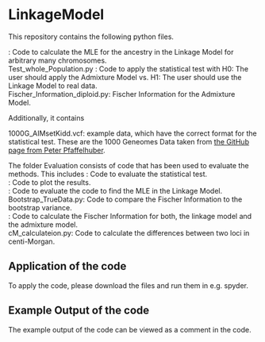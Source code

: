 # LinkageModel

This repository contains the following python files. <br>

: Code to calculate the MLE for the ancestry in the Linkage Model for arbitrary many chromosomes. <br>
Test_whole_Population.py : Code to apply the statistical test with H0: The user should apply the Admixture Model vs. H1: The user should use the Linkage Model to real data.<br>
Fischer_Information_diploid.py: Fischer Information for the Admixture Model. <br>

Additionally, it contains <br>

1000G_AIMsetKidd.vcf: example data, which have the correct format for the statistical test. These are the 1000 Geneomes Data taken from [the GitHub page from Peter Pfaffelhuber](https://github.com/pfaffelh/recent-admixture/blob/master/data/1000G/1000G_AIMsetKidd.vcf.gz).<br>

The folder Evaluation consists of code that has been used to evaluate the methods. This includes
: Code to evaluate the statistical test.<br>
: Code to plot the results.<br>
: Code to evaluate the code to find the MLE in the Linkage Model.<br>
Bootstrap_TrueData.py: Code to compare the  Fischer Information to the bootstrap variance. <br>
: Code to calculate the Fischer Information for both, the linkage model and the admixture model.<br>
cM_calculateion.py: Code to calculate the differences between two loci in centi-Morgan. <br>

## Application of the code

To apply the code, please download the files and run them in e.g. spyder. <br>

## Example Output of the code

The example output of the code can be viewed as a comment in the code.<br>
